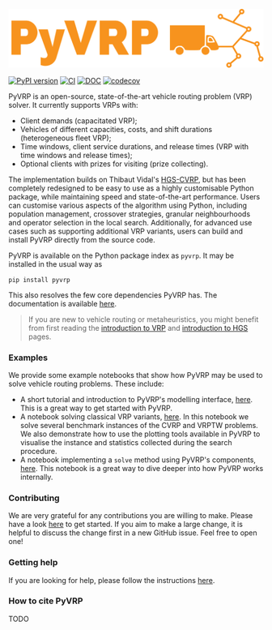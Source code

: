 ![PyVRP logo](docs/source/assets/images/logo.svg)

[![PyPI version](https://badge.fury.io/py/pyvrp.svg)](https://badge.fury.io/py/pyvrp)
[![CI](https://github.com/PyVRP/PyVRP/actions/workflows/CI.yml/badge.svg?branch=main)](https://github.com/PyVRP/PyVRP/actions/workflows/CI.yml)
[![DOC](https://github.com/PyVRP/PyVRP/actions/workflows/DOC.yml/badge.svg?branch=main)](https://pyvrp.org/)
[![codecov](https://codecov.io/gh/PyVRP/PyVRP/branch/main/graph/badge.svg?token=G9JKIVZOHB)](https://codecov.io/gh/PyVRP/PyVRP)

PyVRP is an open-source, state-of-the-art vehicle routing problem (VRP) solver.
It currently supports VRPs with:
- Client demands (capacitated VRP);
- Vehicles of different capacities, costs, and shift durations (heterogeneous fleet VRP);
- Time windows, client service durations, and release times (VRP with time windows and release times);
- Optional clients with prizes for visiting (prize collecting).

The implementation builds on Thibaut Vidal's [HGS-CVRP][8], but has been completely redesigned to be easy to use as a highly customisable Python package, while maintaining speed and state-of-the-art performance.
Users can customise various aspects of the algorithm using Python, including population management, crossover strategies, granular neighbourhoods and operator selection in the local search.
Additionally, for advanced use cases such as supporting additional VRP variants, users can build and install PyVRP directly from the source code.

PyVRP is available on the Python package index as `pyvrp`.
It may be installed in the usual way as
```
pip install pyvrp
```
This also resolves the few core dependencies PyVRP has.
The documentation is available [here][1].

> If you are new to vehicle routing or metaheuristics, you might benefit from first reading the [introduction to VRP][6] and [introduction to HGS][7] pages.

### Examples

We provide some example notebooks that show how PyVRP may be used to solve vehicle routing problems.
These include:

- A short tutorial and introduction to PyVRP's modelling interface, [here][5].
  This is a great way to get started with PyVRP.
- A notebook solving classical VRP variants, [here][4].
  In this notebook we solve several benchmark instances of the CVRP and VRPTW problems.
  We also demonstrate how to use the plotting tools available in PyVRP to visualise the instance and statistics collected during the search procedure. 
- A notebook implementing a `solve` method using PyVRP's components, [here][9].
  This notebook is a great way to dive deeper into how PyVRP works internally.

### Contributing

We are very grateful for any contributions you are willing to make. Please have
a look [here][2] to get started. If you aim to make a large change, it is
helpful to discuss the change first in a new GitHub issue. Feel free to open
one!

### Getting help

If you are looking for help, please follow the instructions [here][3].

### How to cite PyVRP

TODO


[1]: https://pyvrp.org/

[2]: https://pyvrp.org/dev/contributing.html

[3]: https://pyvrp.org/setup/getting_help.html

[4]: https://pyvrp.org/examples/basic_vrps.html

[5]: https://pyvrp.org/examples/quick_tutorial.html

[6]: https://pyvrp.org/setup/introduction_to_vrp.html

[7]: https://pyvrp.org/setup/introduction_to_hgs.html

[8]: https://github.com/vidalt/HGS-CVRP/

[9]: https://pyvrp.org/examples/using_pyvrp_components.html

